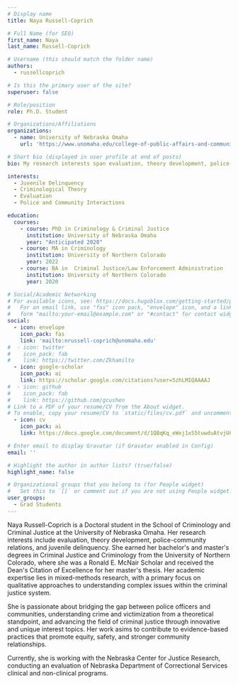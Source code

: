 ```yaml
---
# Display name
title: Naya Russell-Coprich

# Full Name (for SEO)
first_name: Naya
last_name: Russell-Coprich

# Username (this should match the folder name)
authors:
  - russellcoprich

# Is this the primary user of the site?
superuser: false

# Role/position
role: Ph.D. Student

# Organizations/Affiliations
organizations:
  - name: University of Nebraska Omaha
    url: 'https://www.unomaha.edu/college-of-public-affairs-and-community-service/criminology-and-criminal-justice/about-us/naya-russell-coprich.php'

# Short bio (displayed in user profile at end of posts)
bio: My research interests span evaluation, theory development, police-community relations, and juvenile delinquency. My academic journey is marked by a multifaceted approach, as I explore diverse areas within the field to refine my expertise and identify a focused path for my research.

interests:
  - Juvenile Delinquency
  - Criminological Theory
  - Evaluation
  - Police and Community Interactions

education:
  courses:
    - course: PhD in Criminology & Criminal Justice
      institution: University of Nebraska Omaha
      year: "Anticipated 2028"
    - course: MA in Criminology
      institution: University of Northern Colorado
      year: 2022
    - course: BA in  Criminal Justice/Law Enforcement Administration
      institution: University of Northern Colorado
      year: 2020

# Social/Academic Networking
# For available icons, see: https://docs.hugoblox.com/getting-started/page-builder/#icons
#   For an email link, use "fas" icon pack, "envelope" icon, and a link in the
#   form "mailto:your-email@example.com" or "#contact" for contact widget.
social:
  - icon: envelope
    icon_pack: fas
    link: 'mailto:nrussell-coprich@unomaha.edu'
#  - icon: twitter
#    icon_pack: fab
#    link: https://twitter.com/Zkhamilto
  - icon: google-scholar
    icon_pack: ai
    link: https://scholar.google.com/citations?user=5zhLMIQAAAAJ
#  - icon: github
#    icon_pack: fab
#    link: https://github.com/gcushen
# Link to a PDF of your resume/CV from the About widget.
# To enable, copy your resume/CV to `static/files/cv.pdf` and uncomment the lines below.
  - icon: cv
    icon_pack: ai
    link: https://docs.google.com/document/d/1QBqKq_eWxj1xS5tuwduAtvjUCU_C5NfA--IemHb874Q

# Enter email to display Gravatar (if Gravatar enabled in Config)
email: ''

# Highlight the author in author lists? (true/false)
highlight_name: false

# Organizational groups that you belong to (for People widget)
#   Set this to `[]` or comment out if you are not using People widget.
user_groups:
  - Grad Students
---
```


Naya Russell-Coprich is a Doctoral student in the School of Criminology and Criminal Justice at the University of Nebraska Omaha. Her research interests include evaluation, theory development, police-community relations, and juvenile delinquency. She earned her bachelor's and master's degrees in Criminal Justice and Criminology from the University of Northern Colorado, where she was a Ronald E. McNair Scholar and received the Dean's Citation of Excellence for her master's thesis. Her academic expertise lies in mixed-methods research, with a primary focus on qualitative approaches to understanding complex issues within the criminal justice system.

She is passionate about bridging the gap between police officers and communities, understanding crime and victimization from a theoretical standpoint, and advancing the field of criminal justice through innovative and unique interest topics. Her work asims to contribute to evidence-based practices that promote equity, safety, and stronger community relationships.

Currently, she is working with the Nebraska Center for Justice Research, conducting an evaluation of Nebraska Department of Correctional Services clinical and non-clinical programs.
